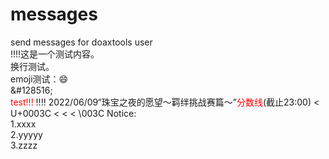 # messages
send messages for doaxtools user<br>
!!!!这是一个测试内容。<br>
换行测试。<br>
emoji测试：&#128516;<br>
\&#128516;<br>
<span id='tttttt' style="color:red">test!!!</span>
!!!!
2022/06/09“珠宝之夜的愿望～羁绊挑战赛篇～”<a title="点击前往百度贴吧【22.06.09魅力排位】全记录"  style="text-decoration:none;color:red" href="#"><span rel="external nofollow" onclick="useDefBrowser('https'+'&#58;&#47;&#47;tieba.baidu.com&#47;p&#47;7872576277')">分数线</span></a>(截止23:00)
< U+0003C	&#x3c;	&#60;	&lt;	\003C
<span id='NoticeStart'>Notice:<br>
1.xxxx<br>
2.yyyyy<br>
3.zzzz<br>
</span><span id='NoticeEnd'></span>
